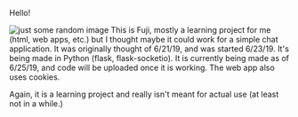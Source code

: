 Hello!


![just some random image](https://repository-images.githubusercontent.com/193307873/ab47a680-9551-11e9-81f5-b9dd8339822b)
This is Fuji, mostly a learning project for me (html, web apps, etc.) but I thought maybe it could work for a simple chat application. 
It was originally thought of 6/21/19, and was started 6/23/19. It's being made in Python (flask, flask-socketio).
It is currently being made as of 6/25/19, and code will be uploaded once it is working. The web app also uses cookies. 

Again, it is a learning project and really isn't meant for actual use (at least not in a while.)
